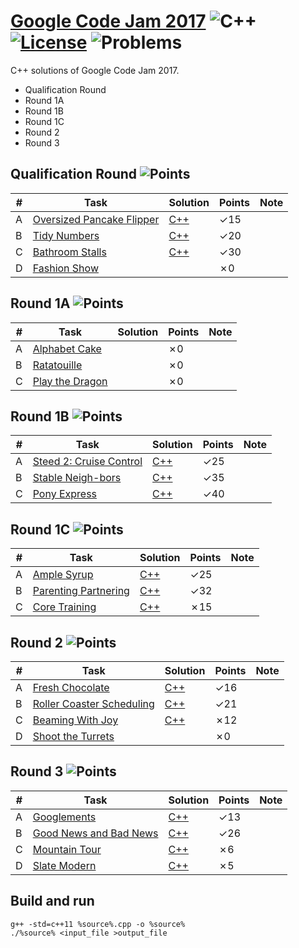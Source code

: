 # [Google Code Jam 2017](https://code.google.com/codejam/past-contests) ![C++](https://img.shields.io/badge/language-C++-orange.svg) [![License](https://img.shields.io/badge/license-MIT-blue.svg)](./LICENSE.md) ![Problems](https://img.shields.io/badge/progress-12%2F21-ff69b4.svg) 

C++ solutions of Google Code Jam 2017.

* Qualification Round
* Round 1A
* Round 1B
* Round 1C
* Round 2
* Round 3

## Qualification Round ![Points](https://img.shields.io/badge/points-65%2F100-blue.svg)

| # | Task | Solution | Points | Note |
|---| ---- | ------ | -------- | ---- |
| A | [Oversized Pancake Flipper](https://code.google.com/codejam/contest/3264486/dashboard#s=p0) | [C++](./Qualification%20Round/oversized_pancake_flipper.cpp) | ✓15 | | 
| B | [Tidy Numbers](https://code.google.com/codejam/contest/3264486/dashboard#s=p1) | [C++](./Qualification%20Round/tidy_numbers.cpp) | ✓20 | | 
| C | [Bathroom Stalls](https://code.google.com/codejam/contest/3264486/dashboard#s=p2) | [C++](./Qualification%20Round/bathroom_stalls.cpp) | ✓30 | | 
| D | [Fashion Show](https://code.google.com/codejam/contest/3264486/dashboard#s=p3) |   | ✗0 | | 

## Round 1A ![Points](https://img.shields.io/badge/points-0%2F3-blue.svg)

| # | Task | Solution | Points | Note |
|---| ---- | ------ | -------- | ---- |
| A | [Alphabet Cake](https://code.google.com/codejam/contest/5304486/dashboard#s=p0) |   | ✗0 | | 
| B | [Ratatouille](https://code.google.com/codejam/contest/5304486/dashboard#s=p1) |   | ✗0 | | 
| C | [Play the Dragon](https://code.google.com/codejam/contest/5304486/dashboard#s=p2) |   | ✗0 | | 

## Round 1B ![Points](https://img.shields.io/badge/points-100%2F100-blue.svg)

| # | Task | Solution | Points | Note |
|---| ---- | ------ | -------- | ---- |
| A | [Steed 2: Cruise Control](https://code.google.com/codejam/contest/8294486/dashboard#s=p0) | [C++](./Round%201B/steed_2_cruise_control.cpp) | ✓25 | | 
| B | [Stable Neigh-bors](https://code.google.com/codejam/contest/8294486/dashboard#s=p1) | [C++](./Round%201B/stable_neighbors.cpp) | ✓35 | | 
| C | [Pony Express](https://code.google.com/codejam/contest/8294486/dashboard#s=p2) | [C++](./Round%201B/pony_express.cpp) | ✓40 | | 

## Round 1C ![Points](https://img.shields.io/badge/points-72%2F100-blue.svg)

| # | Task | Solution | Points | Note |
|---| ---- | ------ | -------- | ---- |
| A | [Ample Syrup](https://code.google.com/codejam/contest/3274486/dashboard#s=p0) | [C++](./Round%201C/ample_syrup.cpp) | ✓25 | | 
| B | [Parenting Partnering](https://code.google.com/codejam/contest/3274486/dashboard#s=p1) | [C++](./Round%201C/parenting_partnering.cpp) | ✓32 | | 
| C | [Core Training](https://code.google.com/codejam/contest/3274486/dashboard#s=p2) | [C++](./Round%201C/core_training.cpp) | ✗15 | | 

## Round 2 ![Points](https://img.shields.io/badge/points-49%2F100-blue.svg)

| # | Task | Solution | Points | Note |
|---| ---- | ------ | -------- | ---- |
| A | [Fresh Chocolate](https://code.google.com/codejam/contest/5314486/dashboard#s=p0) | [C++](./Round%202/fresh_chocolate.cpp) | ✓16 | | 
| B | [Roller Coaster Scheduling](https://code.google.com/codejam/contest/5314486/dashboard#s=p1) | [C++](./Round%202/roller_coaster_scheduling.cpp) | ✓21 | | 
| C | [Beaming With Joy](https://code.google.com/codejam/contest/5314486/dashboard#s=p2) | [C++](./Round%202/beaming_with_joy.cpp) | ✗12 | | 
| D | [Shoot the Turrets](https://code.google.com/codejam/contest/5314486/dashboard#s=p3) |   | ✗0 | | 

## Round 3 ![Points](https://img.shields.io/badge/points-50%2F100-blue.svg)

| # | Task | Solution | Points | Note |
|---| ---- | ------ | -------- | ---- |
| A | [Googlements](https://code.google.com/codejam/contest/8304486/dashboard#s=p0) | [C++](./Round%203/googlements.cpp) | ✓13 | | 
| B | [Good News and Bad News](https://code.google.com/codejam/contest/8304486/dashboard#s=p1) | [C++](./Round%203/good_news_and_bad_news.cpp) | ✓26 | | 
| C | [Mountain Tour](https://code.google.com/codejam/contest/8304486/dashboard#s=p2) | [C++](./Round%203/mountain_tour.cpp) | ✗6 | | 
| D | [Slate Modern](https://code.google.com/codejam/contest/8304486/dashboard#s=p3) | [C++](./Round%203/slate_modern.cpp) | ✗5 | | 

## Build and run
```
g++ -std=c++11 %source%.cpp -o %source%
./%source% <input_file >output_file
```
